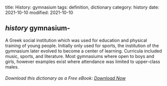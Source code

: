 title: History: gymnasium
tags: definition, dictionary
category: history
date: 2021-10-10
modified: 2021-10-10

## _history_  gymnasium-
A Greek social institution which was used for
education and physical training of young people.  Initially only used
for sports, the institution of the gymnasium later evolved to
become a center of learning.  Curricula included music, sports,
and literature.  Most gymnasiums where open to boys and
girls, however examples exist where attendance was limited to
upper-class males.


###### Download *this* dictionary as a Free eBook: [Download Now]({static}static/SerfHistoryDictionary.pdf)

